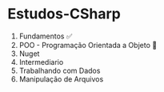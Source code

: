 # Estudos-CSharp

1. Fundamentos :white_check_mark:
2. POO - Programação Orientada a Objeto  :pencil:
3. Nuget
4. Intermediario
5. Trabalhando com Dados
6. Manipulação de Arquivos
